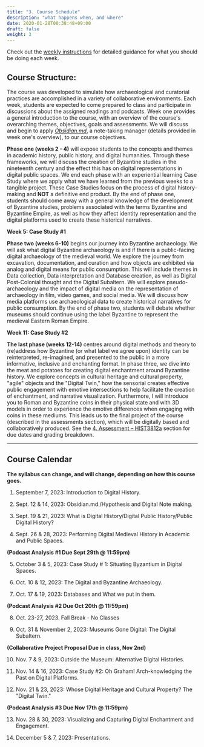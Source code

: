```yaml
---
title: "3. Course Schedule"
description: "what happens when, and where"
date: 2020-01-28T00:38:48+09:00
draft: false
weight: 3
---
```


Check out the [weekly instructions](/week) for detailed guidance for what you should be doing each week.

## Course Structure: 

The course was developed to simulate how archaeological and curatorial practices are accomplished in a variety of collaborative environments. Each week, students are expected to come prepared to class and participate in discussions about the assigned readings and podcasts. Week one provides a general introduction to the course, with an overview of the course's overarching themes, objectives, goals and assessments. We will discuss and begin to apply *[Obsidian.md](https://obsidian.md/)*, a note-taking manager (details provided in week one's overview), to our course objectives.

**Phase one (weeks 2 - 4)** will expose students to the concepts and themes in academic history, public history, and digital humanities. Through these frameworks, we will discuss the creation of Byzantine studies in the nineteenth century and the effect this has on digital representations in digital public spaces. We end each phase with an experiential learning Case Study where we apply what we have learned from the previous weeks to a tangible project. These Case Studies focus on the process of digital history-making and **NOT** a definitive end product. By the end of phase one, students should come away with a general knowledge of the development of Byzantine studies, problems associated with the terms Byzantine and Byzantine Empire, as well as how they affect identity representation and the digital platforms used to create these historical narratives. 

**Week 5: Case Study #1** 

**Phase two (weeks 6-10)** begins our journey into Byzantine archaeology. We will ask what digital Byzantine archaeology is and if there is a public-facing digital archaeology of the medieval world. We explore the journey from excavation, documentation, and curation and how objects are exhibited via analog and digital means for public consumption. This will include themes in Data collection, Data interpretation and Database creation, as well as Digital Post-Colonial thought and the Digital Subaltern. We will explore pseudo-archaeology and the impact of digital media on the representation of archaeology in film, video games, and social media. We will discuss how media platforms use archaeological data to create historical narratives for public consumption. By the end of phase two, students will debate whether museums should continue using the label Byzantine to represent the medieval Eastern Roman Empire.

**Week 11: Case Study #2**

**The last phase (weeks 12-14)** centres around digital methods and theory to (re)address how Byzantine (or what label we agree upon) identity can be reinterpreted, re-imagined, and presented to the public in a more informative, inclusive and enchanting format. In phase three, we dive into the meat and potatoes for creating digital enchantment around Byzantine history. We explore concepts in cultural heritage and cultural property, "agile" objects and the "Digital Twin," how the sensorial creates effective public engagement with emotive intersections to help facilitate the creation of enchantment, and narrative visualization. Furthermore, I will introduce you to Roman and Byzantine coins in their physical state and with 3D models in order to experience the emotive differences when engaging with coins in these mediums. This leads us to the final project of the course (described in the assessments section), which will be digitally based and collaboratively produced. See the [4. Assessment – HIST3812a](https://digitalbyzantine.netlify.app/docs/4-assessment/) section for due dates and grading breakdown.
 
---
## Course Calendar

**The syllabus can change, and will change, depending on how this course goes.**

1)   September 7, 2023: Introduction to Digital History.

2)   Sept. 12 & 14, 2023: Obsidian.md./Hypothesis and Digital Note making.

3)   Sept. 19 & 21, 2023: What is Digital History/Digital Public History/Public Digital History?

4)   Sept. 26 & 28, 2023: Performing Digital Medieval History in Academic and Public Spaces.

**(Podcast Analysis #1 Due Sept 29th @ 11:59pm)**

5)   October 3 & 5, 2023: Case Study # 1: Situating Byzantium in Digital Spaces.

6)   Oct. 10 & 12, 2023: The Digital and Byzantine Archaeology.

7)   Oct. 17 & 19, 2023: Databases and What we put in them.

**(Podcast Analysis #2 Due Oct 20th @ 11:59pm)**

8)   Oct. 23-27, 2023. Fall Break - No Classes

9)   Oct. 31 & November 2, 2023: Museums Gone Digital: The Digital Subaltern.

**(Collaborative Project Proposal Due in class, Nov 2nd)**

10)  Nov. 7 & 9, 2023: Outside the Museum: Alternative Digital Histories. 

11)  Nov. 14 & 16, 2023: Case Study #2: Oh Graham! Arch-knowledging the Past on Digital Platforms.

12)  Nov. 21 & 23, 2023: Whose Digital Heritage and Cultural Property? The "Digital Twin."

**(Podcast Analysis #3 Due Nov 17th @ 11:59pm)**

13)  Nov. 28 & 30, 2023: Visualizing and Capturing Digital Enchantment and Engagement.

14)  December 5 & 7, 2023: Presentations.
